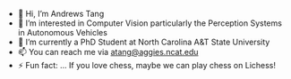 - 👋 Hi, I’m Andrews Tang
- 👀 I’m interested in Computer Vision particularly the Perception Systems in Autonomous Vehicles
- 🌱 I’m currently a PhD Student at North Carolina A&T State University
- 📫 You can reach me via atang@aggies.ncat.edu
- ⚡ Fun fact: ... If you love chess, maybe we can play chess on Lichess!

<!---
atang-ncat/atang-ncat is a ✨ special ✨ repository because its `README.md` (this file) appears on your GitHub profile.
You can click the Preview link to take a look at your changes.
--->
